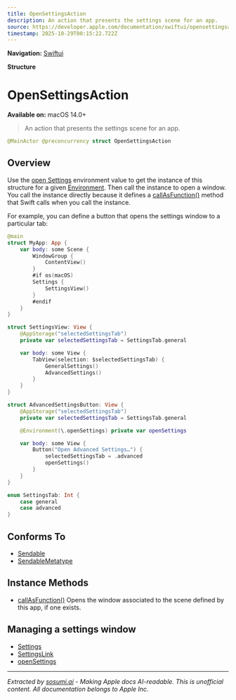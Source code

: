 ```yaml
---
title: OpenSettingsAction
description: An action that presents the settings scene for an app.
source: https://developer.apple.com/documentation/swiftui/opensettingsaction
timestamp: 2025-10-29T00:15:22.722Z
---
```


**Navigation:** [Swiftui](/documentation/swiftui)

**Structure**

# OpenSettingsAction

**Available on:** macOS 14.0+

> An action that presents the settings scene for an app.

```swift
@MainActor @preconcurrency struct OpenSettingsAction
```

## Overview

Use the [open Settings](/documentation/swiftui/environmentvalues/opensettings) environment value to get the instance of this structure for a given [Environment](/documentation/swiftui/environment). Then call the instance to open a window. You call the instance directly because it defines a [callAsFunction()](/documentation/swiftui/opensettingsaction/callasfunction()) method that Swift calls when you call the instance.

For example, you can define a button that opens the settings window to a particular tab:

```swift
@main
struct MyApp: App {
    var body: some Scene {
        WindowGroup {
            ContentView()
        }
        #if os(macOS)
        Settings {
            SettingsView()
        }
        #endif
    }
}

struct SettingsView: View {
    @AppStorage("selectedSettingsTab")
    private var selectedSettingsTab = SettingsTab.general

    var body: some View {
        TabView(selection: $selectedSettingsTab) {
            GeneralSettings()
            AdvancedSettings()
        }
    }
}

struct AdvancedSettingsButton: View {
    @AppStorage("selectedSettingsTab")
    private var selectedSettingsTab = SettingsTab.general

    @Environment(\.openSettings) private var openSettings

    var body: some View {
        Button("Open Advanced Settings…") {
            selectedSettingsTab = .advanced
            openSettings()
        }
    }
}

enum SettingsTab: Int {
    case general
    case advanced
}
```

## Conforms To

- [Sendable](/documentation/Swift/Sendable)
- [SendableMetatype](/documentation/Swift/SendableMetatype)

## Instance Methods

- [callAsFunction()](/documentation/swiftui/opensettingsaction/callasfunction()) Opens the window associated to the  scene defined by this app, if one exists.

## Managing a settings window

- [Settings](/documentation/swiftui/settings)
- [SettingsLink](/documentation/swiftui/settingslink)
- [openSettings](/documentation/swiftui/environmentvalues/opensettings)

---

*Extracted by [sosumi.ai](https://sosumi.ai) - Making Apple docs AI-readable.*
*This is unofficial content. All documentation belongs to Apple Inc.*
